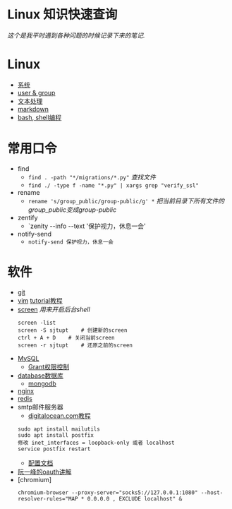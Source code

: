 # Linux 知识快速查询  
*这个是我平时遇到各种问题的时候记录下来的笔记.*

# Linux
* [系统](./linux/system.md)
* [user & group](./linux/user_group.md)
* [文本处理](./text.md)
* [markdown](./markdown.md)
* [bash, shell编程](./shellprogramming/README.md)


# 常用口令
* find
    * `find . -path "*/migrations/*.py"` *查找文件*
    * `find ./ -type f -name "*.py" | xargs grep "verify_ssl"`
* rename
    * `rename 's/group_public/group-public/g' *` *把当前目录下所有文件的group_public变成group-public*
* zentify
    * `zenity --info --text '保护视力，休息一会'
* notify-send
    * `notify-send 保护视力，休息一会`


# 软件
* [git](./git/README.md)
* [vim](./vim.md) [tutorial教程](http://www.openvim.com/)
* [screen](./screen.md) *用来开启后台shell*
    ```
    screen -list
    screen -S sjtupt    # 创建新的screen
    ctrl + A + D    # 关闭当前screen
    screen -r sjtupt    # 还原之前的screen
    ```
* [MySQL](./database/README.md)
    * [Grant权限控制](./database/mysql_grant.md)
* [database数据库](./database/README.md)
    * [mongodb](./mongodb.md)
* [nginx](./nginx.md)
* [redis](./redis/README.md)
* smtp邮件服务器
    * [digitalocean.com教程](https://www.digitalocean.com/community/tutorials/how-to-install-and-configure-postfix-as-a-send-only-smtp-server-on-ubuntu-14-04)
    ```
    sudo apt install mailutils
    sudo apt install postfix
    修改 inet_interfaces = loopback-only 或者 localhost
    service postfix restart
    ```
    * [配置文档](http://blog.csdn.net/reage11/article/details/9295005)
* [阮一峰的oauth讲解](http://www.ruanyifeng.com/blog/2014/05/oauth_2_0.html)
* [chromium]
    ```
    chromium-browser --proxy-server="socks5://127.0.0.1:1080" --host-resolver-rules="MAP * 0.0.0.0 , EXCLUDE localhost" &
    ```
